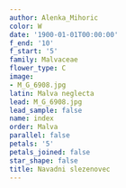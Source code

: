 ```yaml
---
author: Alenka_Mihoric
color: W
date: '1900-01-01T00:00:00'
f_end: '10'
f_start: '5'
family: Malvaceae
flower_type: C
image:
- M_G_6908.jpg
latin: Malva neglecta
lead: M_G_6908.jpg
lead_sample: false
name: index
order: Malva
parallel: false
petals: '5'
petals_joined: false
star_shape: false
title: Navadni slezenovec
---
```


